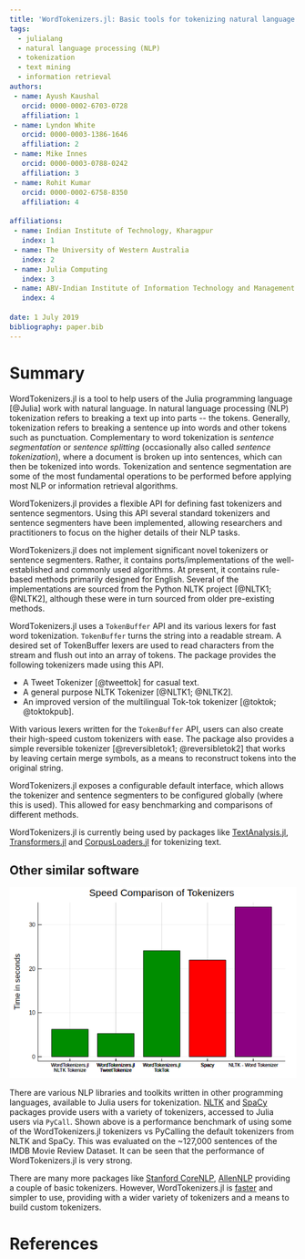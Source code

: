 ```yaml
---
title: 'WordTokenizers.jl: Basic tools for tokenizing natural language in Julia'
tags:
  - julialang
  - natural language processing (NLP)
  - tokenization
  - text mining
  - information retrieval
authors:
 - name: Ayush Kaushal
   orcid: 0000-0002-6703-0728
   affiliation: 1
 - name: Lyndon White
   orcid: 0000-0003-1386-1646
   affiliation: 2
 - name: Mike Innes
   orcid: 0000-0003-0788-0242
   affiliation: 3
 - name: Rohit Kumar
   orcid: 0000-0002-6758-8350
   affiliation: 4

affiliations:
 - name: Indian Institute of Technology, Kharagpur
   index: 1
 - name: The University of Western Australia
   index: 2
 - name: Julia Computing
   index: 3
 - name: ABV-Indian Institute of Information Technology and Management Gwalior
   index: 4

date: 1 July 2019
bibliography: paper.bib
---
```


# Summary

WordTokenizers.jl is a tool to help users of the Julia programming language [@Julia] work with natural language.
In natural language processing (NLP) tokenization refers to breaking a text up into parts -- the tokens.
Generally, tokenization refers to breaking a sentence up into words and other tokens such as punctuation.
Complementary to word tokenization is _sentence segmentation_ or _sentence splitting_ (occasionally also called _sentence tokenization_),
where a document is broken up into sentences, which can then be tokenized into words.
Tokenization and sentence segmentation are some of the most fundamental operations to be performed before applying most NLP or information retrieval algorithms.

WordTokenizers.jl provides a flexible API for defining fast tokenizers and sentence segmentors.
Using this API several standard tokenizers and sentence segmenters have been implemented, allowing researchers and practitioners to focus on the higher details of their NLP tasks.

WordTokenizers.jl does not implement significant novel tokenizers or sentence segmenters.
Rather, it contains ports/implementations of the well-established and commonly used algorithms.
At present, it contains rule-based methods primarily designed for English.
Several of the implementations are sourced from the Python NLTK project [@NLTK1; @NLTK2],
although these were in turn sourced from older pre-existing methods.

WordTokenizers.jl uses a `TokenBuffer` API and its various lexers for fast word tokenization.
`TokenBuffer` turns the string into a readable stream.
A desired set of TokenBuffer lexers are used to read characters from the stream and flush out into an array of tokens.
The package provides the following tokenizers made using this API.

- A Tweet Tokenizer [@tweettok] for casual text.
- A general purpose NLTK Tokenizer [@NLTK1; @NLTK2].
- An improved version of the multilingual Tok-tok tokenizer [@toktok; @toktokpub].

With various lexers written for the `TokenBuffer` API, users can also create their high-speed custom tokenizers with ease.
The package also provides a simple reversible tokenizer [@reversibletok1; @reversibletok2]
that works by leaving certain merge symbols, as a means to reconstruct tokens into the original string.

WordTokenizers.jl exposes a configurable default interface,
which allows the tokenizer and sentence segmenters to be configured globally (where this is used).
This allowed for easy benchmarking and comparisons of different methods.

WordTokenizers.jl is currently being used by packages like [TextAnalysis.jl](https://github.com/JuliaText/TextAnalysis.jl), [Transformers.jl](https://github.com/chengchingwen/Transformers.jl) and [CorpusLoaders.jl](https://github.com/JuliaText/CorpusLoaders.jl) for tokenizing text.

## Other similar software

![Speed comparison of Tokenizers on IMDB Movie Review Dataset](speed_compare.png)

There are various NLP libraries and toolkits written in other programming languages, available to Julia users for tokenization.
[NLTK](https://github.com/nltk/nltk) and [SpaCy](https://github.com/explosion/spaCy) packages provide users with a variety of tokenizers, accessed to Julia users via `PyCall`.
Shown above is a performance benchmark of using some of the WordTokenizers.jl tokenizers vs PyCalling the default tokenizers from NLTK and SpaCy.
This was evaluated on the ~127,000 sentences of the IMDB Movie Review Dataset.
It can be seen that the performance of WordTokenizers.jl is very strong.

There are many more packages like [Stanford CoreNLP](https://github.com/stanfordnlp/CoreNLP), [AllenNLP](https://github.com/allenai/allennlp/) providing a couple of basic tokenizers.
However, WordTokenizers.jl is [faster](https://github.com/Ayushk4/Tweet_tok_analyse/tree/master/speed) and simpler to use, providing with a wider variety of tokenizers and a means to build custom tokenizers.

# References
